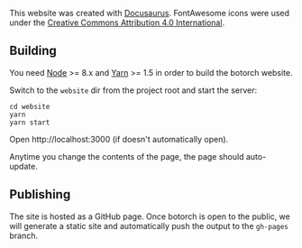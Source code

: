 This website was created with [Docusaurus](https://docusaurus.io/).
FontAwesome icons were used under the
[Creative Commons Attribution 4.0 International](https://fontawesome.com/license).

## Building

You need [Node](https://nodejs.org/en/) >= 8.x and
[Yarn](https://yarnpkg.com/en/) >= 1.5 in order to build the botorch website.

Switch to the `website` dir from the project root and start the server:

```
cd website
yarn
yarn start
```

Open http://localhost:3000 (if doesn't automatically open).

Anytime you change the contents of the page, the page should auto-update.


## Publishing

The site is hosted as a GitHub page. Once botorch is open to the public,
we will generate a static site and automatically push the output to the
`gh-pages` branch.

